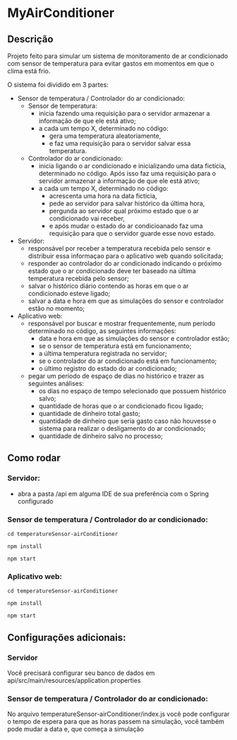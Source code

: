 # MyAirConditioner

## Descrição
Projeto feito para simular um sistema de monitoramento de ar condicionado com sensor de temperatura para evitar gastos em momentos em que o clima está frio.

O sistema foi dividido em 3 partes:
- Sensor de temperatura / Controlador do ar condicionado:
  - Sensor de temperatura:
    - inicia fazendo uma requisição para o servidor armazenar a informação de que ele está ativo;
    - a cada um tempo X, determinado no código:
      - gera uma temperatura aleatoriamente,
      - e faz uma requisição para o servidor salvar essa temperatura.
  - Controlador do ar condicionado:
    - inicia ligando o ar condicionado e inicializando uma data fictícia, determinado no código. Após isso faz uma requisição para o servidor armazenar a informação de que ele está ativo;
    - a cada um tempo X, determinado no código: 
      - acrescenta uma hora na data fictícia,
      - pede ao servidor para salvar histórico da última hora,
      - pergunda ao servidor qual próximo estado que o ar condicionado vai receber,
      - e após mudar o estado do ar condicioanado faz uma requisição para que o servidor guarde esse novo estado.
- Servidor: 
  - responsável por receber a temperatura recebida pelo sensor e distribuir essa informaçao para o aplicativo web quando solicitada;
  - responder ao controlador do ar condicionado indicando o próximo estado que o ar condicionado deve ter baseado na última temperatura recebida pelo sensor;
  - salvar o histórico diário contendo as horas em que o ar condicionado esteve ligado;
  - salvar a data e hora em que as simulações do sensor e controlador estão no momento;
- Aplicativo web:
  - responsável por buscar e mostrar frequentemente, num período determinado no código, as seguintes informações:
    - data e hora em que as simulações do sensor e controlador estão;
    - se o sensor de temperatura está em funcionamento;
    - a última temperatura registrada no servidor;
    - se o controlador do ar condicionado está em funcionamento;
    - o último registro do estado do ar condicionado;
  - pegar um período de espaço de dias no histórico e trazer as seguintes análises:
    - os dias no espaço de tempo selecionado que possuem histórico salvo;
    - quantidade de horas que o ar condicionado ficou ligado;
    - quantidade de dinheiro total gasto;
    - quantidade de dinheiro que seria gasto caso não houvesse o sistema para realizar o desligamento do ar condicionado;
    - quantidade de dinheiro salvo no processo;

## Como rodar 

### Servidor:
  - abra a pasta /api em alguma IDE de sua preferência com o Spring configurado

### Sensor de temperatura / Controlador do ar condicionado:
  ``` cd temperatureSensor-airConditioner ```
  
  ``` npm install ```
  
  ``` npm start ```

### Aplicativo web:
  ``` cd temperatureSensor-airConditioner ```
  
  ``` npm install ```
  
  ``` npm start ```

## Configurações adicionais:
  
### Servidor
Você precisará configurar seu banco de dados em api/src/main/resources/application.properties

### Sensor de temperatura / Controlador do ar condicionado:
No arquivo temperatureSensor-airConditioner/index.js você pode configurar o tempo de espera para que as horas passem na simulação, você também pode mudar a data e, que começa a simulação
  
